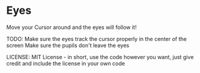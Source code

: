 # Eyes

Move your Cursor around and the eyes will follow it!

TODO:
Make sure the eyes track the cursor properly in the center of the screen
Make sure the pupils don't leave the eyes

LICENSE:
MIT License - in short, use the code however you want, just give credit and include the license in your own code